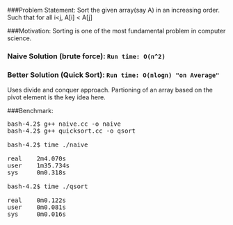 ###Problem Statement:
Sort the given array(say A) in an increasing order. Such that for all i<j, A[i] < A[j]

###Motivation:
Sorting is one of the most fundamental problem in computer science. 

### Naive Solution (brute force): `Run time: O(n^2)`


### Better Solution (Quick Sort): `Run time: O(nlogn) "on Average"`

Uses divide and conquer approach. Partioning of an array based on the pivot element is the key idea here. 

###Benchmark:
<pre>
bash-4.2$ g++ naive.cc -o naive
bash-4.2$ g++ quicksort.cc -o qsort

bash-4.2$ time ./naive

real    2m4.070s
user    1m35.734s
sys     0m0.318s

bash-4.2$ time ./qsort 

real    0m0.122s
user    0m0.081s
sys     0m0.016s
</pre>
